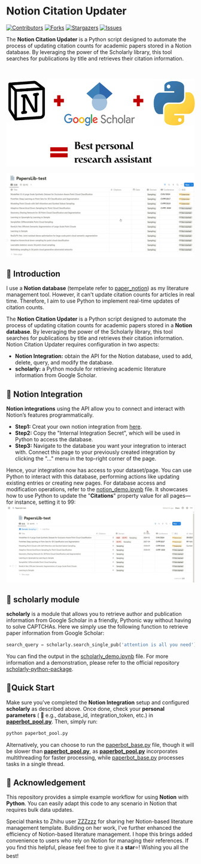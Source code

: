 # Notion Citation Updater
<!-- PROJECT SHIELDS -->

[![Contributors][contributors-shield]][contributors-url]
[![Forks][forks-shield]][forks-url]
[![Stargazers][stars-shield]][stars-url]
[![Issues][issues-shield]][issues-url]

The **Notion Citation Updater** is a Python script designed to automate the process of updating citation counts for academic papers stored in a Notion database. By leveraging the power of the Scholarly library, this tool searches for publications by title and retrieves their citation information.




<!-- PROJECT LOGO -->
<br />

<p align="center">
  <a href="https://github.com/Vincia-Jun/Notion-Citation-Updater/">
    <img src="images/logo.png" alt="Logo" width="546" height="235">
  </a>
</p>

![paperbot_demo](https://github.com/Vincia-Jun/Notion-Citation-Updater/blob/main/images/paperbot_demo.gif)

## 📖 Introduction
I use a **Notion database** (tempelate refer to [paper_notion](https://frosted-hacksaw-782.notion.site/81473a1176454a17916de88f22fe79bd?v=ec80ed4fd3b248efbb2c23a8055ef268)) as my literature management tool. However, it can't update citation counts for articles in real time. Therefore, I aim to use Python to implement real-time updates of citation counts.

The **Notion Citation Updater** is a Python script designed to automate the process of updating citation counts for academic papers stored in a **Notion database**. By leveraging the power of the Scholarly library, this tool searches for publications by title and retrieves their citation information. Notion Citation Updater requires configuration in two aspects:
- **Notion Integration:** obtain the API for the Notion database, used to add, delete, query, and modify the database.
- **scholarly:** a Python module for retrieving academic literature information from Google Scholar.

## 🤖 Notion Integration
**Notion integrations** using the API allow you to connect and interact with Notion’s features programmatically.

- **Step1:** Creat your own notion integration from [here](https://www.notion.so/profile/integrations).
- **Step2:** Copy the "Internal Integration Secret", which will be used in Python to access the database.
- **Step3:** Navigate to the database you want your integration to interact with. Connect this page to your previously created integration by clicking the "..." menu in the top-right corner of the page.

Hence, your integration now has access to your dataset/page. You can use Python to interact with this database, performing actions like updating existing entries or creating new pages. For database access and modification operations, refer to the [notion_demo.ipynb](https://github.com/Vincia-Jun/Notion-Citation-Updater/blob/main/notion_demo.ipynb) file. It showcases how to use Python to update the "**Citations**" property value for all pages—for instance, setting it to 99:
![notion_demo](https://github.com/Vincia-Jun/Notion-Citation-Updater/blob/main/images/notion_demo.gif)

## 🔎 scholarly module
**scholarly** is a module that allows you to retrieve author and publication information from Google Scholar in a friendly, Pythonic way without having to solve CAPTCHAs. Here we simply use the following function to retrieve paper information from Google Scholar:
```python
search_query = scholarly.search_single_pub('attention is all you need')
```

You can find the output in the [scholarly_demo.ipynb](https://github.com/Vincia-Jun/Notion-Citation-Updater/blob/main/scholarly_demo.ipynb) file. For more information and a demonstration, please refer to the official repository [scholarly-python-package](https://github.com/scholarly-python-package/scholarly).

## 🚩Quick Start
Make sure you've completed the **Notion Integration** setup and configured **scholarly** as described above. Once done, check your **personal parameters** ( :red_circle: e.g., database_id, integration_token, etc.) in [**paperbot_pool.py**](https://github.com/Vincia-Jun/Notion-Citation-Updater/blob/main/paperbot_pool.py). Then, simply run:
```bash
python paperbot_pool.py
```
Alternatively, you can choose to run the [paperbot_base.py](https://github.com/Vincia-Jun/Notion-Citation-Updater/blob/main/paperbot_base.py) file, though it will be slower than [**paperbot_pool.py**](https://github.com/Vincia-Jun/Notion-Citation-Updater/blob/main/paperbot_pool.py), as [**paperbot_pool.py**](https://github.com/Vincia-Jun/Notion-Citation-Updater/blob/main/paperbot_pool.py) incorporates multithreading for faster processing, while [paperbot_base.py](https://github.com/Vincia-Jun/Notion-Citation-Updater/blob/main/paperbot_base.py) processes tasks in a single thread.

## 🤝 Acknowledgement
This repository provides a simple example workflow for using **Notion** with **Python**. You can easily adapt this code to any scenario in Notion that requires bulk data updates.

Special thanks to Zhihu user [ZZZzzz](https://www.zhihu.com/people/kun-peng-jie-jie) for sharing her Notion-based literature management template. Building on her work, I've further enhanced the efficiency of Notion-based literature management. I hope this brings added convenience to users who rely on Notion for managing their references. If you find this helpful, please feel free to give it a **star**⭐! Wishing you all the best!

<!-- links -->
[your-project-path]:Vincia-Jun/Notion-Citation-Updater
[contributors-shield]: https://img.shields.io/github/contributors/Vincia-Jun/Notion-Citation-Updater.svg?style=flat-square
[contributors-url]: https://github.com/Vincia-Jun/Notion-Citation-Updater/graphs/contributors
[forks-shield]: https://img.shields.io/github/forks/Vincia-Jun/Notion-Citation-Updater.svg?style=flat-square
[forks-url]: https://github.com/Vincia-Jun/Notion-Citation-Updater/network/members
[stars-shield]: https://img.shields.io/github/stars/Vincia-Jun/Notion-Citation-Updater.svg?style=flat-square
[stars-url]: https://github.com/Vincia-Jun/Notion-Citation-Updater/stargazers
[issues-shield]: https://img.shields.io/github/issues/Vincia-Jun/Notion-Citation-Updater.svg?style=flat-square
[issues-url]: https://img.shields.io/github/issues/Vincia-Jun/Notion-Citation-Updater
